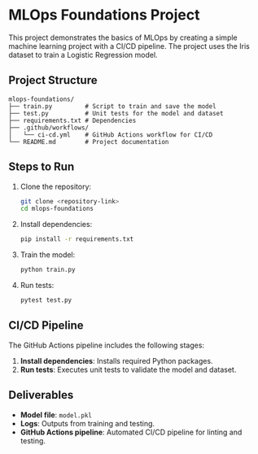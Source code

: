 # MLOps Foundations Project

This project demonstrates the basics of MLOps by creating a simple machine learning project with a CI/CD pipeline. The project uses the Iris dataset to train a Logistic Regression model.

## Project Structure

```
mlops-foundations/
├── train.py         # Script to train and save the model
├── test.py          # Unit tests for the model and dataset
├── requirements.txt # Dependencies
├── .github/workflows/
│   └── ci-cd.yml    # GitHub Actions workflow for CI/CD
└── README.md        # Project documentation
```

## Steps to Run

1. Clone the repository:
   ```bash
   git clone <repository-link>
   cd mlops-foundations
   ```

2. Install dependencies:
   ```bash
   pip install -r requirements.txt
   ```

3. Train the model:
   ```bash
   python train.py
   ```

4. Run tests:
   ```bash
   pytest test.py
   ```

## CI/CD Pipeline

The GitHub Actions pipeline includes the following stages:
1. **Install dependencies**: Installs required Python packages.
2. **Run tests**: Executes unit tests to validate the model and dataset.

## Deliverables

- **Model file**: `model.pkl`
- **Logs**: Outputs from training and testing.
- **GitHub Actions pipeline**: Automated CI/CD pipeline for linting and testing.
